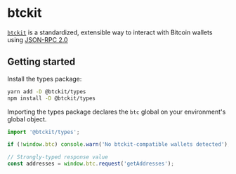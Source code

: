 # btckit

[`btckit`](http://btckit.org/) is a standardized, extensible way to interact with Bitcoin wallets using [JSON-RPC 2.0](https://www.jsonrpc.org/specification)

## Getting started

Install the types package:

```sh
yarn add -D @btckit/types
npm install -D @btckit/types
```

Importing the types package declares the `btc` global on your environment's global object.

```ts
import '@btckit/types';

if (!window.btc) console.warn('No btckit-compatible wallets detected');

// Strongly-typed response value
const addresses = window.btc.request('getAddresses');
```

